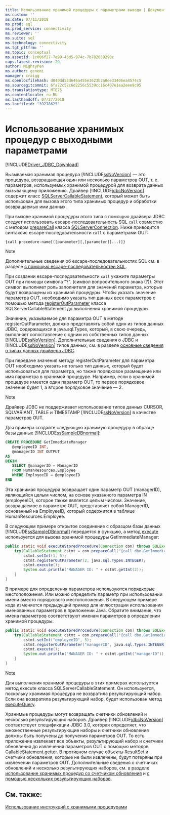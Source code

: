 ```yaml
---
title: Использование хранимой процедуры с параметрами вывода | Документы Майкрософт
ms.custom: ''
ms.date: 07/11/2018
ms.prod: sql
ms.prod_service: connectivity
ms.reviewer: ''
ms.suite: sql
ms.technology: connectivity
ms.tgt_pltfrm: ''
ms.topic: conceptual
ms.assetid: 1c006f27-7e99-43d5-974c-7b782659290c
caps.latest.revision: 29
author: MightyPen
ms.author: genemi
manager: craigg
ms.openlocfilehash: d040dd53d646a455e3623b2a0ee33406ea4574c5
ms.sourcegitcommit: 6fa72c52c6d2256c5539cc16c407e1ea2eee9c95
ms.translationtype: MTE75
ms.contentlocale: ru-RU
ms.lasthandoff: 07/27/2018
ms.locfileid: "39278625"
---
```

# <a name="using-a-stored-procedure-with-output-parameters"></a>Использование хранимых процедур с выходными параметрами
[!INCLUDE[Driver_JDBC_Download](../../includes/driver_jdbc_download.md)]

  Вызываемая хранимая процедура [!INCLUDE[ssNoVersion](../../includes/ssnoversion_md.md)] — это процедура, возвращающая один или несколько параметров OUT, т. е. параметров, используемых хранимой процедурой для возврата данных вызывающему приложению. Драйвер [!INCLUDE[jdbcNoVersion](../../includes/jdbcnoversion_md.md)] содержит класс [SQLServerCallableStatement](../../connect/jdbc/reference/sqlservercallablestatement-class.md), который может быть использован для вызова этого типа хранимых процедур и обработки возвращаемых ими данных.  
  
 При вызове хранимой процедуры этого типа с помощью драйвера JDBC следует использовать escape-последовательность SQL `call` совместно с методом [prepareCall](../../connect/jdbc/reference/preparecall-method-sqlserverconnection.md) класса [SQLServerConnection](../../connect/jdbc/reference/sqlserverconnection-class.md). Ниже приводится синтаксис escape-последовательности `call` с параметрами OUT:  
  
 `{call procedure-name[([parameter][,[parameter]]...)]}`  
  
> [!NOTE]  
>  Дополнительные сведения об escape-последовательностях SQL см. в разделе [с помощью escape-последовательностей SQL](../../connect/jdbc/using-sql-escape-sequences.md).  
  
 При создании escape-последовательности `call` укажите параметры OUT при помощи символа "?". (символ вопросительного знака (?)). Этот символ выполняет роль заполнителя для значений параметра, которые будут возвращены из хранимой процедуры. Чтобы указать значение параметра OUT, необходимо указать тип данных всех параметров с помощью метода [registerOutParameter](../../connect/jdbc/reference/registeroutparameter-method-sqlservercallablestatement.md) класса SQLServerCallableStatement до выполнения хранимой процедуры.  
  
 Значение, указываемое для параметра OUT в методе registerOutParameter, должно представлять собой один из типов данных JDBC, содержащихся в java.sql.Types, который, в свою очередь, выполняет сопоставление с одним из собственных типов данных [!INCLUDE[ssNoVersion](../../includes/ssnoversion_md.md)]. Дополнительные сведения о JDBC и [!INCLUDE[ssNoVersion](../../includes/ssnoversion_md.md)] типов данных, см. в разделе [основные сведения о типах данных драйвера JDBC](../../connect/jdbc/understanding-the-jdbc-driver-data-types.md).  
  
 При передаче значения методу registerOutParameter для параметра OUT необходимо указать не только тип данных, который будет использоваться для параметра, но также порядковое размещение или имя параметра в хранимой процедуре. Например, если в хранимой процедуре имеется один параметр OUT, то первое порядковое значение будет 1, а второе порядковое значение — 2.  
  
> [!NOTE]  
>  Драйвер JDBC не поддерживает использование типов данных CURSOR, SQLVARIANT, TABLE и TIMESTAMP [!INCLUDE[ssNoVersion](../../includes/ssnoversion_md.md)] в качестве параметров OUT.  
  
 Для примера создайте следующую хранимую процедуру в образце базы данных [!INCLUDE[ssSampleDBnormal](../../includes/sssampledbnormal_md.md)]:  
  
```sql
CREATE PROCEDURE GetImmediateManager  
   @employeeID INT,  
   @managerID INT OUTPUT  
AS  
BEGIN  
   SELECT @managerID = ManagerID   
   FROM HumanResources.Employee   
   WHERE EmployeeID = @employeeID  
END
```  
  
 Эта хранимая процедура возвращает один параметр OUT (managerID), являющийся целым числом, на основе указанного параметра IN (employeeID), которое также является целым числом. Значение, возвращаемое в параметре OUT, представляет собой ManagerID, основанный на EmployeeID, который содержится в таблице HumanResources.Employee.  
  
 В следующем примере открытое соединение с образцом базы данных [!INCLUDE[ssSampleDBnormal](../../includes/sssampledbnormal_md.md)] передается в функцию, а метод [execute](../../connect/jdbc/reference/execute-method-sqlserverstatement.md) используется для вызова хранимой процедуры GetImmediateManager:  
  
```java
public static void executeStoredProcedure(Connection con) throws SQLException {  
    try(CallableStatement cstmt = con.prepareCall("{call dbo.GetImmediateManager(?, ?)}");) {  
        cstmt.setInt(1, 5);  
        cstmt.registerOutParameter(2, java.sql.Types.INTEGER);  
        cstmt.execute();  
        System.out.println("MANAGER ID: " + cstmt.getInt(2));  
    }  
} 
```  
  
 В примере для определения параметров используются порядковые местоположения. Или можно определить параметр при использовании имени вместо порядкового местоположения. В следующем примере кода изменяется предыдущий пример для иллюстрации использования именованных параметров в приложении Java. Обратите внимание, что имена параметров соответствуют именам параметров в определении хранимой процедуры:  
  
```java
public static void executeStoredProcedure(Connection con) throws SQLException {  
    try(CallableStatement cstmt = con.prepareCall("{call dbo.GetImmediateManager(?, ?)}"); ) {  
        cstmt.setInt("employeeID", 5);  
        cstmt.registerOutParameter("managerID", java.sql.Types.INTEGER);  
        cstmt.execute();  
        System.out.println("MANAGER ID: " + cstmt.getInt("managerID"));  
    }  
}
```  
  
> [!NOTE]  
>  Для выполнения хранимой процедуры в этих примерах используется метод execute класса SQLServerCallableStatement. Он используется, поскольку хранимая процедура не возвратила результирующий набор. Если она возвратила результирующий набор, будет использован метод [executeQuery](../../connect/jdbc/reference/executequery-method-sqlserverstatement.md).  
  
 Хранимые процедуры могут возвращать счетчики обновлений и несколько результирующих наборов. Драйвер [!INCLUDE[jdbcNoVersion](../../includes/jdbcnoversion_md.md)] соответствует спецификации JDBC 3.0, которая определяет, что множественные результирующие наборы и счетчики обновления должны быть получены до получения параметров OUT. То есть приложение извлекает все объекты, результирующий набор и счетчики обновления до извлечения параметров OUT с помощью методов CallableStatement.getter. В противном случае объекты ResultSet и счетчики обновления, которые не были извлечены, будут потеряны при извлечении параметров OUT. Дополнительные сведения о счетчиках обновлений и несколько результирующих наборов, см. в разделе [использование хранимых процедур со счетчиком обновления](../../connect/jdbc/using-a-stored-procedure-with-an-update-count.md) и [с помощью нескольких результирующих наборов](../../connect/jdbc/using-multiple-result-sets.md).  
  
## <a name="see-also"></a>См. также:  
 [Использование инструкций с хранимыми процедурами](../../connect/jdbc/using-statements-with-stored-procedures.md)  
  
  
